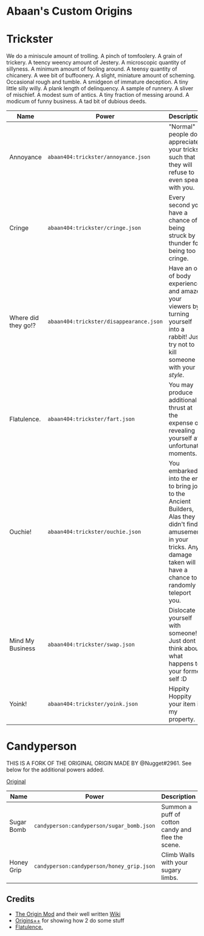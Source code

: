 # Abaan's Custom Origins

# Trickster

We do a miniscule amount of trolling. A pinch of tomfoolery. A grain of trickery. A teency weency amount of Jestery. A microscopic quantity of sillyness. A minimum amount of fooling around. A teensy quantity of chicanery. A wee bit of buffoonery. A slight, miniature amount of scheming. Occasional rough and tumble. A smidgeon of immature deception. A tiny little silly willy. A plank length of delinquency. A sample of runnery. A sliver of mischief. A modest sum of antics. A tiny fraction of messing around. A modicum of funny business. A tad bit of dubious deeds.

| Name                | Power                                   | Description                                                                                                                                                                   |
| ------------------- | --------------------------------------- | ----------------------------------------------------------------------------------------------------------------------------------------------------------------------------- |
| Annoyance           | `abaan404:trickster/annoyance.json`     | "Normal" people dont appreciate your tricks, such that they will refuse to even speak with you.                                                                               |
| Cringe              | `abaan404:trickster/cringe.json`        | Every second you have a chance of being struck by thunder for being too cringe.                                                                                               |
| Where did they go!? | `abaan404:trickster/disappearance.json` | Have an out of body experience and amaze your viewers by turning yourself into a rabbit! Just try not to kill someone with your _style_.                                      |
| Flatulence.         | `abaan404:trickster/fart.json`          | You may produce additional thrust at the expense of revealing yourself at unfortunate moments.                                                                                |
| Ouchie!             | `abaan404:trickster/ouchie.json`        | You embarked into the end to bring joy to the Ancient Builders, Alas they didn't find amusement in your tricks. Any damage taken will have a chance to randomly teleport you. |
| Mind My Business    | `abaan404:trickster/swap.json`          | Dislocate yourself with someone! Just dont think about what happens to your former self :D                                                                                    |
| Yoink!              | `abaan404:trickster/yoink.json`         | Hippity Hoppity your item is my property.                                                                                                                                     |

# Candyperson

THIS IS A FORK OF THE ORIGINAL ORIGIN MADE BY @Nugget#2961. See below for the additional powers added.

[Original](https://github.com/QuantumXenon/origins-plus-plus/wiki/Candyperson)

| Name       | Power                                     | Description                                       |
| ---------- | ----------------------------------------- | ------------------------------------------------- |
| Sugar Bomb | `candyperson:candyperson/sugar_bomb.json` | Summon a puff of cotton candy and flee the scene. |
| Honey Grip | `candyperson:candyperson/honey_grip.json` | Climb Walls with your sugary limbs.               |

## Credits

-   [The Origin Mod](https://github.com/apace100/origins-fabric) and their well written [Wiki](https://origins.readthedocs.io/en/latest/)
-   [Origins++](https://github.com/QuantumXenon/origins-plus-plus) for showing how 2 do some stuff
-   [Flatulence.](https://www.youtube.com/watch?v=jKcRDgobqzA)
